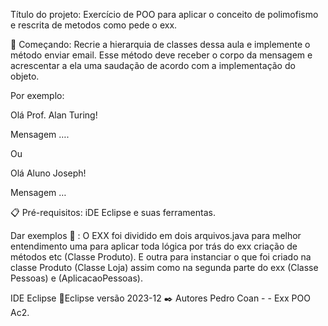 Título do projeto: Exercício de POO para aplicar o conceito de polimofismo e rescrita de metodos como pede o exx.

🚀 Começando: Recrie a hierarquia de classes dessa aula e implemente o método enviar email. Esse método deve receber o corpo da mensagem e acrescentar a ela uma saudação de acordo com a implementação do objeto.

Por exemplo:

Olá Prof.  Alan Turing!

Mensagem ….

Ou

Olá Aluno Joseph!

Mensagem …

 







📋 Pré-requisitos: iDE Eclipse e suas ferramentas.

Dar exemplos 🔧 : O EXX foi dividido em dois arquivos.java para melhor entendimento uma para aplicar toda lógica por trás do exx criação de métodos etc (Classe Produto). E outra para instanciar o que foi criado na classe Produto (Classe Loja) assim como na segunda parte do exx (Classe Pessoas) e (AplicacaoPessoas).

IDE Eclipse 📌Eclipse versão 2023-12 ✒️ Autores Pedro Coan - - Exx POO Ac2.
